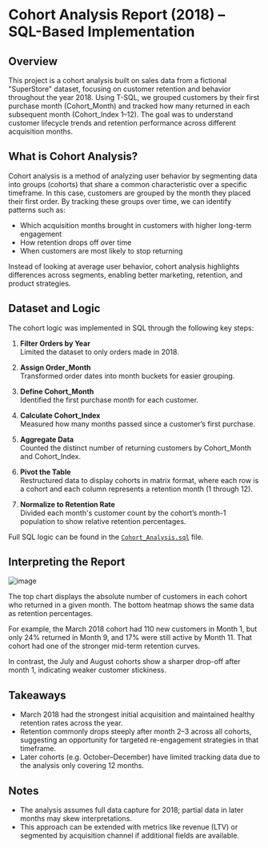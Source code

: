 # Cohort Analysis Report (2018) – SQL-Based Implementation

## Overview

This project is a cohort analysis built on sales data from a fictional "SuperStore" dataset, focusing on customer retention and behavior throughout the year 2018. Using T-SQL, we grouped customers by their first purchase month (Cohort_Month) and tracked how many returned in each subsequent month (Cohort_Index 1–12). The goal was to understand customer lifecycle trends and retention performance across different acquisition months.

## What is Cohort Analysis?

Cohort analysis is a method of analyzing user behavior by segmenting data into groups (cohorts) that share a common characteristic over a specific timeframe. In this case, customers are grouped by the month they placed their first order. By tracking these groups over time, we can identify patterns such as:

- Which acquisition months brought in customers with higher long-term engagement
- How retention drops off over time
- When customers are most likely to stop returning

Instead of looking at average user behavior, cohort analysis highlights differences across segments, enabling better marketing, retention, and product strategies.

## Dataset and Logic

The cohort logic was implemented in SQL through the following key steps:

1. **Filter Orders by Year**  
   Limited the dataset to only orders made in 2018.

2. **Assign Order_Month**  
   Transformed order dates into month buckets for easier grouping.

3. **Define Cohort_Month**  
   Identified the first purchase month for each customer.

4. **Calculate Cohort_Index**  
   Measured how many months passed since a customer’s first purchase.

5. **Aggregate Data**  
   Counted the distinct number of returning customers by Cohort_Month and Cohort_Index.

6. **Pivot the Table**  
   Restructured data to display cohorts in matrix format, where each row is a cohort and each column represents a retention month (1 through 12).

7. **Normalize to Retention Rate**  
   Divided each month's customer count by the cohort’s month-1 population to show relative retention percentages.

Full SQL logic can be found in the [`Cohort_Analysis.sql`](./Cohort_Analysis.sql) file.

## Interpreting the Report
![image](https://github.com/user-attachments/assets/6182d77c-4ed5-4930-9cf4-f22e53612346)


The top chart displays the absolute number of customers in each cohort who returned in a given month. The bottom heatmap shows the same data as retention percentages.

For example, the March 2018 cohort had 110 new customers in Month 1, but only 24% returned in Month 9, and 17% were still active by Month 11. That cohort had one of the stronger mid-term retention curves.

In contrast, the July and August cohorts show a sharper drop-off after month 1, indicating weaker customer stickiness.

## Takeaways

- March 2018 had the strongest initial acquisition and maintained healthy retention rates across the year.
- Retention commonly drops steeply after month 2–3 across all cohorts, suggesting an opportunity for targeted re-engagement strategies in that timeframe.
- Later cohorts (e.g. October–December) have limited tracking data due to the analysis only covering 12 months.

## Notes

- The analysis assumes full data capture for 2018; partial data in later months may skew interpretations.
- This approach can be extended with metrics like revenue (LTV) or segmented by acquisition channel if additional fields are available.

